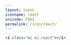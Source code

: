```yaml
---
layout: icons
iconname: react
unicode: F082
permalink: /icon/react/
---
```


``` html
<i class="mi mi-react"></i>
```
